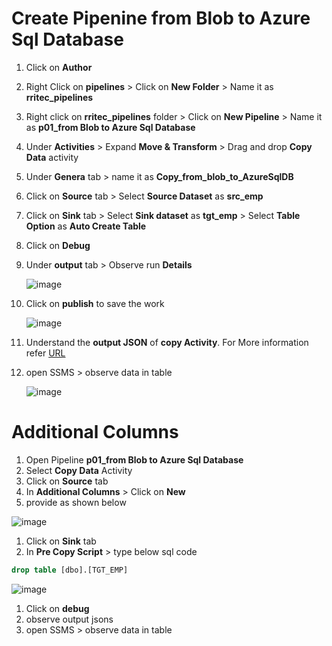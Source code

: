 # Create Pipenine from Blob to Azure Sql Database

  1. Click on **Author**
  1. Right Click on **pipelines** > Click on **New Folder** > Name it as **rritec_pipelines**
  1. Right click on **rritec_pipelines** folder > Click on **New Pipeline** > Name it as **p01_from Blob to Azure Sql Database**
  1. Under **Activities** > Expand **Move & Transform** > Drag and drop **Copy Data** activity
  1. Under **Genera** tab > name it as **Copy_from_blob_to_AzureSqlDB**
  1. Click on **Source** tab > Select **Source Dataset** as **src_emp**
  1. Click on **Sink** tab > Select **Sink dataset** as **tgt_emp** > Select **Table Option** as **Auto Create Table**
  1. Click on **Debug**
  1. Under **output** tab > Observe run **Details**

     ![image](https://user-images.githubusercontent.com/20516321/209774609-19490338-3be6-4f65-8a4e-bc762b3a7dc0.png)

  1. Click on **publish** to save the work

     ![image](https://user-images.githubusercontent.com/20516321/209419233-cd322af4-fb3e-4b62-9713-228462d1bbe8.png)

  1. Understand the **output JSON** of **copy Activity**. For More information refer [URL](https://learn.microsoft.com/en-us/azure/data-factory/copy-activity-monitoring?tabs=data-factory#monitor-programmatically) 
  1. open SSMS > observe data in table

     ![image](https://user-images.githubusercontent.com/20516321/209419293-07193ab6-aa37-49d6-bd60-ef786cbcc0ab.png)

# Additional Columns

1. Open Pipeline **p01_from Blob to Azure Sql Database**
1. Select **Copy Data** Activity
1. Click on **Source** tab 
1. In **Additional Columns**  > Click on **New**
1. provide as shown below

![image](https://user-images.githubusercontent.com/20516321/209504074-83671970-e0cd-4a35-a09e-73a7b2e85ec6.png)

1. Click on **Sink** tab
1. In **Pre Copy Script** > type below sql code

``` sql
drop table [dbo].[TGT_EMP]
```
![image](https://user-images.githubusercontent.com/20516321/209504332-94e596eb-5636-4627-b45a-b06c12efb274.png)

1. Click on **debug**
1. observe output jsons
1. open SSMS > observe data in table
